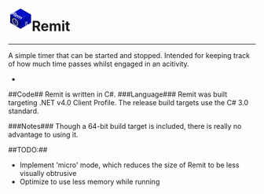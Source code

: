 ![alt text][logo]Remit
=====
---
A simple timer that can be started and stopped. Intended for keeping track of how much time passes whilst
engaged in an acitivity.

- 

##Code##
Remit is written in C#.
###Language###
Remit was built targeting .NET v4.0 Client Profile.
The release build targets use the C# 3.0 standard.

###Notes###
Though a 64-bit build target is included, there is really no advantage to using it.



##TODO:##
* Implement 'micro' mode, which reduces the size of Remit to be less visually obtrusive
* Optimize to use less memory while running

[logo]: https://github.com/vdtdev/Remit/raw/master/Remit/retim32.png "Remit Icon"
